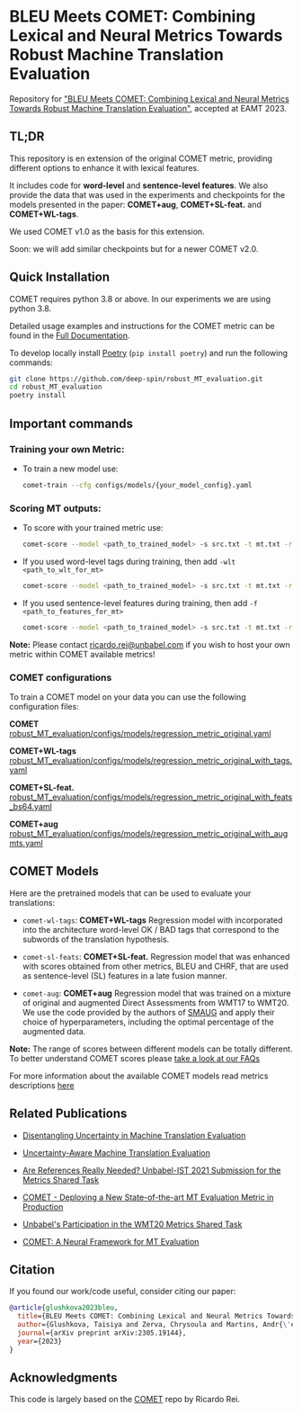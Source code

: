# BLEU Meets COMET: Combining Lexical and Neural Metrics Towards Robust Machine Translation Evaluation
Repository for ["BLEU Meets COMET: Combining Lexical and Neural Metrics Towards Robust Machine Translation Evaluation"](https://arxiv.org/abs/2305.19144), accepted at EAMT 2023.

## TL;DR

This repository is en extension of the original COMET metric, providing different options to enhance it with lexical features. 

It includes code for **word-level** and **sentence-level features**.  We also provide the data that was used in the experiments and checkpoints for the models presented in the paper: **COMET+aug**, **COMET+SL-feat.** and **COMET+WL-tags**. 

We used COMET v1.0 as the basis for this extension.

Soon: we will add similar checkpoints but for a newer COMET v2.0.

## Quick Installation

COMET requires python 3.8 or above. In our experiments we are using python 3.8.

Detailed usage examples and instructions for the COMET metric can be found in the [Full Documentation](https://unbabel.github.io/COMET/html/index.html).

To develop locally install [Poetry](https://python-poetry.org/docs/#installation) (`pip install poetry`) and run the following commands:
```bash
git clone https://github.com/deep-spin/robust_MT_evaluation.git
cd robust_MT_evaluation
poetry install
```

## Important commands

### Training your own Metric:

- To train a new model use:

    ```bash
    comet-train --cfg configs/models/{your_model_config}.yaml
    ```

### Scoring MT outputs:

- To score with your trained metric use:

    ```bash
    comet-score --model <path_to_trained_model> -s src.txt -t mt.txt -r ref.txt --to_json <path_where_to_save_the_scores>
    ```

- If you used word-level tags during training, then add ```-wlt <path_to_wlt_for_mt>```

    ```bash
    comet-score --model <path_to_trained_model> -s src.txt -t mt.txt -r ref.txt -wlt <path_to_wlt_for_mt> --to_json <path_where_to_save_the_scores>
    ```

- If you used sentence-level features during training, then add ```-f <path_to_features_for_mt>```

    ```bash
    comet-score --model <path_to_trained_model> -s src.txt -t mt.txt -r ref.txt -f <path_to_features_for_mt> --to_json <path_where_to_save_the_scores>
    ```

**Note:** Please contact ricardo.rei@unbabel.com if you wish to host your own metric within COMET available metrics!

### COMET configurations
To train a COMET model on your data you can use the following configuration files:

**COMET**
[robust_MT_evaluation/configs/models/regression_metric_original.yaml](../robust_MT_evaluation/configs/models/regression_metric_original.yaml)

**COMET+WL-tags**
[robust_MT_evaluation/configs/models/regression_metric_original_with_tags.yaml](../robust_MT_evaluation/configs/models/regression_metric_original_with_tags.yaml)

**COMET+SL-feat.**
[robust_MT_evaluation/configs/models/regression_metric_original_with_feats_bs64.yaml](../robust_MT_evaluation/configs/models/regression_metric_original_with_feats_bs64.yaml)

**COMET+aug**
[robust_MT_evaluation/configs/models/regression_metric_original_with_augmts.yaml](../robust_MT_evaluation/configs/models/regression_metric_original_with_augmts.yaml)


## COMET Models

Here are the pretrained models that can be used to evaluate your translations:

- `comet-wl-tags`: **COMET+WL-tags** Regression model with incorporated into the architecture word-level OK / BAD tags that correspond to the subwords of the translation hypothesis.

- `comet-sl-feats`: **COMET+SL-feat.** Regression model that was enhanced with scores obtained from other metrics, BLEU and CHRF, that are used as sentence-level (SL) features in a late fusion manner.

- `comet-aug`: **COMET+aug** Regression model that was trained on a mixture of original and augmented Direct Assessments from WMT17 to WMT20. We use the code provided by the authors of [SMAUG](https://github.com/Unbabel/smaug) and apply their choice of hyperparameters, including the optimal percentage of the augmented data.


**Note:** The range of scores between different models can be totally different. To better understand COMET scores please [take a look at our FAQs](https://unbabel.github.io/COMET/html/faqs.html)

For more information about the available COMET models read metrics descriptions [here](https://unbabel.github.io/COMET/html/models.html)


## Related Publications

- [Disentangling Uncertainty in Machine Translation Evaluation](https://aclanthology.org/2022.emnlp-main.591.pdf)

- [Uncertainty-Aware Machine Translation Evaluation](https://aclanthology.org/2021.findings-emnlp.330/) 

- [Are References Really Needed? Unbabel-IST 2021 Submission for the Metrics Shared Task](http://statmt.org/wmt21/pdf/2021.wmt-1.111.pdf)

- [COMET - Deploying a New State-of-the-art MT Evaluation Metric in Production](https://www.aclweb.org/anthology/2020.amta-user.4)

- [Unbabel's Participation in the WMT20 Metrics Shared Task](https://aclanthology.org/2020.wmt-1.101/)

- [COMET: A Neural Framework for MT Evaluation](https://www.aclweb.org/anthology/2020.emnlp-main.213)

## Citation

If you found our work/code useful, consider citing our paper:

```bibtex
@article{glushkova2023bleu,
  title={BLEU Meets COMET: Combining Lexical and Neural Metrics Towards Robust Machine Translation Evaluation},
  author={Glushkova, Taisiya and Zerva, Chrysoula and Martins, Andr{\'e} FT},
  journal={arXiv preprint arXiv:2305.19144},
  year={2023}
}
```

## Acknowledgments

This code is largely based on the [COMET](https://github.com/Unbabel/COMET) repo by Ricardo Rei.
